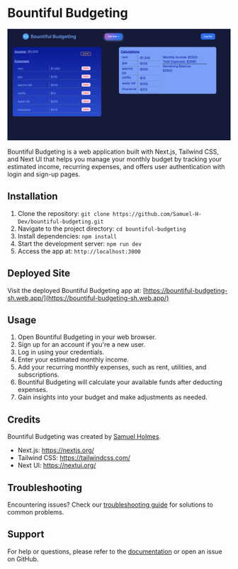 # Bountiful Budgeting
[![alt img text](./public/meta/readme.png)](https://bountiful-budgeting-sh.web.app/)

Bountiful Budgeting is a web application built with Next.js, Tailwind CSS, and Next UI that helps you manage your monthly budget by tracking your estimated income, recurring expenses, and offers user authentication with login and sign-up pages.

## Installation

1. Clone the repository: `git clone https://github.com/Samuel-H-Dev/bountiful-budgeting.git`
2. Navigate to the project directory: `cd bountiful-budgeting`
3. Install dependencies: `npm install`
4. Start the development server: `npm run dev`
5. Access the app at: `http://localhost:3000`

## Deployed Site

Visit the deployed Bountiful Budgeting app at: [https://bountiful-budgeting-sh.web.app/](https://bountiful-budgeting-sh.web.app/)

## Usage

1. Open Bountiful Budgeting in your web browser.
2. Sign up for an account if you're a new user.
3. Log in using your credentials.
4. Enter your estimated monthly income.
5. Add your recurring monthly expenses, such as rent, utilities, and subscriptions.
6. Bountiful Budgeting will calculate your available funds after deducting expenses.
7. Gain insights into your budget and make adjustments as needed.

## Credits

Bountiful Budgeting was created by [Samuel Holmes](https://github.com/Samuel-H-Dev).

- Next.js: https://nextjs.org/
- Tailwind CSS: https://tailwindcss.com/
- Next UI: https://nextui.org/

## Troubleshooting

Encountering issues? Check our [troubleshooting guide](TROUBLESHOOTING.md) for solutions to common problems.

## Support

For help or questions, please refer to the [documentation](https://github.com/Samuel-H-Dev/bountiful-budgeting/wiki) or open an issue on GitHub.



